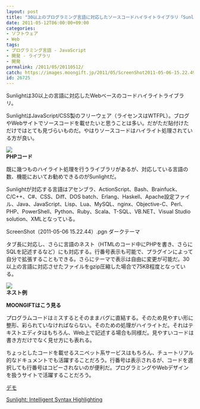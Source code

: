 ```yaml
---
layout: post
title: "30以上のプログラミング言語に対応したソースコードハイライトライブラリ「Sunlight」"
date: 2011-05-12T06:00:00+09:00
categories:
- ソフトウェア
- Web
tags: 
- プログラミング言語 - JavaScript
- 開発 - ライブラリ
- 開発
permalink: /2011/05/20110512/
catch: https://images.moongift.jp/2011/05/ScreenShot2011-05-06-15.22.49_thumb.png
id: 26725
---
```

Sunlightは30以上の言語に対応したWebベースのコードハイライトライブラリ。

  

SunlightはJavaScript/CSS製のフリーウェア（ライセンスはWTFPL）。ブログやWebサイトでソースコードを載せたいと思うことは多い。だがただ貼付けただけではとても見づらいものだ。やはりソースコードはハイライト処理されている方が良い。

  

![](https://images.moongift.jp/2011/05/ScreenShot2011-05-06-15.22.39_thumb.png)  
**PHPコード**

  

既に幾つものハイライト処理を行うライブラリがあるが、対応している言語の数、機能においてお勧めできるのがSunlightだ。

  
<!--more-->  

Sunlightが対応する言語はアセンブラ、ActionScript、Bash、Brainfuck、C/C++、C#、CSS、Diff、DOS batch、Erlang、Haskell、Apache設定ファイル、Java、JavaScript、Lisp、Lua、MySQL、nginx、Objective-C、Perl、PHP、PowerShell、Python、Ruby、Scala、T-SQL、VB.NET、Visual Studio solution、XMLとなっている。

  

ScreenShot（2011-05-06 15.22.44）.pgn ダークテーマ

  

タブ長に対応し、さらに言語のネスト（HTMLのコード中にPHPを書き、さらにSQLを記述するなど）にも対応する。行番号表示も可能で、プラグインによって自分で拡張することもできる。さらにテーマで表示は自由に変更が可能だ。30以上の言語に対応させたファイルをgzip圧縮した場合で75KB程度となっている。

  

![](https://images.moongift.jp/2011/05/ScreenShot2011-05-06-15.22.49_thumb.png)  
**ネスト例**

  
  
  

**MOONGIFTはこう見る**

  

プログラムコードはミスするとそのままバグに直結する。そのため見やすい形に整形、彩られていなければならない。そのための処理がハイライトだ。それはテキストエディタはもちろん、Web上で記述する場合も同様だ。見やすいコードは書き方だけでなく見せ方にも表れる。

  

ちょっとしたコードを載せるスニペット系サービスはもちろん、チュートリアル的なドキュメントでも活躍することだろう。行番号は表示されるが、コードを選択しても行番号はコピーされないのが便利だ。プログラミングやWebデザインを扱うサイトで活躍することだろう。

  

[デモ](http://sunlightjs.com/demo.html#6502asm)

  

[Sunlight: Intelligent Syntax Highlighting](http://sunlightjs.com/)

